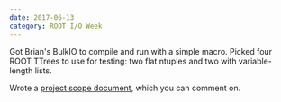 ```yaml
---
date: 2017-06-13
category: ROOT I/O Week
---
```


Got Brian's BulkIO to compile and run with a simple macro. Picked four ROOT TTrees to use for testing: two flat ntuples and two with variable-length lists.


Wrote a [project scope document](https://docs.google.com/document/d/1fTEULp2MkyGsiLZoKrang-QB4H_MjEqqI-VzbJJn9Bo/edit?usp=sharing), which you can comment on.
